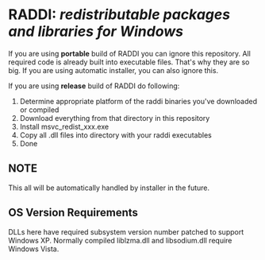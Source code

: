 # RADDI: *redistributable packages and libraries for Windows*

If you are using **portable** build of RADDI you can ignore this repository. All required code is already built into executable files. That's why they are so big. If you are using automatic installer, you can also ignore this.

If you are using **release** build of RADDI do following:

1. Determine appropriate platform of the raddi binaries you've downloaded or compiled
2. Download everything from that directory in this repository
3. Install msvc_redist_xxx.exe
4. Copy all .dll files into directory with your raddi executables
5. Done

## NOTE

This all will be automatically handled by installer in the future.

## OS Version Requirements

DLLs here have required subsystem version number patched to support Windows XP. Normally compiled liblzma.dll and libsodium.dll require Windows Vista.
